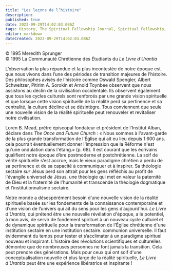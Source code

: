```yaml
---
title: "Les leçons de l’histoire"
description: 
published: true
date: 2023-09-29T14:02:03.086Z
tags: History, The Spiritual Fellowship Journal, Spiritual Fellowship, article
editor: markdown
dateCreated: 2023-09-29T14:02:03.086Z
---
```


<p class="v-card v-sheet theme--light gray lighten-3 px-2">© 1995 Meredith Sprunger<br>© 1995 La Communauté Chrétienne des Étudiants du <i>Le Livre d'Urantia</i></p>


L’observation la plus répandue et la plus incontestée de notre époque est que nous vivons dans l’une des périodes de transition majeures de l’histoire. Des philosophes avisés de l’histoire comme Oswald Spengler, Albert Schweitzer, Pitirim A. Sorokin et Arnold Toynbee observent que nous assistons au déclin de la civilisation occidentale. Ils observent également que tous les cycles culturels sont renforcés par une grande vision spirituelle et que lorsque cette vision spirituelle de la réalité perd sa pertinence et sa centralité, la culture décline et se désintègre. Tous conviennent que seule une nouvelle vision de la réalité spirituelle peut renouveler et revitaliser notre civilisation.

Loren B. Mead, prêtre épiscopal fondateur et président de l'Institut Alban, déclare dans _The Once and Future Church_ : « Nous sommes à l'avant-garde de la plus grande transformation de l'Église qui ait eu lieu depuis 1 600 ans. cela pourrait éventuellement donner l'impression que la Réforme n'est qu'une ondulation dans l'étang.» (p. 68). Il est courant que les écrivains qualifient notre époque d’ère postmoderne et postchrétienne. La soif de vérité spirituelle s’est accrue, mais le vieux paradigme chrétien a perdu de sa pertinence et de sa capacité à communiquer et à inspirer. Sa théologie sectaire _sur_ Jésus perd son attrait pour les gens réfléchis au profit de l'évangile universel _de_ Jésus, une théologie qui met en valeur la paternité de Dieu et la fraternité de l'humanité et transcende la théologie dogmatique et l'institutionnalisme sectaire.

Notre monde a désespérément besoin d’une nouvelle vision de la réalité spirituelle basée sur les fondements de la connaissance contemporaine et d’une vision de l’univers qui ait du sens pour les gens d’aujourd’hui. _Le Livre d'Urantia_, qui prétend être une nouvelle révélation d'époque, a le potentiel, à mon avis, de servir de fondement spirituel à un nouveau cycle culturel et de dynamique spirituelle pour la transformation de l'Église chrétienne d'une institution sectaire en une institution sectaire. communion universelle. Il faut évidemment du temps pour tester et s’acclimater à un paradigme spirituel nouveau et inspirant. L’histoire des révolutions scientifiques et culturelles démontre que de nombreuses personnes ne font jamais la transition. Cela peut prendre des générations. Mais pour ceux qui ont soif d'une conceptualisation nouvelle et plus large de la réalité spirituelle, _Le Livre d'Urantia_ peut être une expérience libératrice et inspirante !

